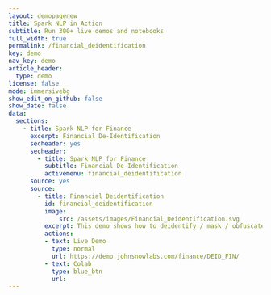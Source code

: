 ```yaml
---
layout: demopagenew
title: Spark NLP in Action
subtitle: Run 300+ live demos and notebooks
full_width: true
permalink: /financial_deidentification
key: demo
nav_key: demo
article_header:
  type: demo
license: false
mode: immersivebg
show_edit_on_github: false
show_date: false
data:
  sections:  
    - title: Spark NLP for Finance
      excerpt: Financial De-Identification
      secheader: yes
      secheader:
        - title: Spark NLP for Finance
          subtitle: Financial De-Identification
          activemenu: financial_deidentification
      source: yes
      source: 
        - title: Financial Deidentification 
          id: financial_deidentification 
          image: 
              src: /assets/images/Financial_Deidentification.svg
          excerpt: This demo shows how to deidentify / mask / obfuscate financial data to be compliant with data privacy regulations as GDPR and CCPA.
          actions:
          - text: Live Demo
            type: normal
            url: https://demo.johnsnowlabs.com/finance/DEID_FIN/
          - text: Colab
            type: blue_btn
            url:    
---
```

